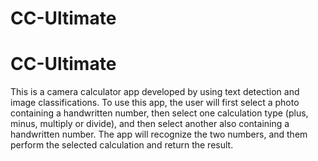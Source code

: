 # CC-Ultimate
# CC-Ultimate

This is a camera calculator app developed by using text detection and image classifications. To use this app, the user will first select a photo containing a handwritten number, then select one calculation type (plus, minus, multiply or divide), and then select another also containing a handwritten number. The app will recognize the two numbers, and them perform the selected calculation and return the result.
